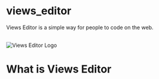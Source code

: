 # views_editor
Views Editor is a simple way for people to code on the web.

<br>
<img alt="Views Editor Logo" src="http://tradedrive.esy.es/uploads/453786" >
<br>


<h1>What is Views Editor</h1>
